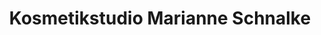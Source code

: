 ---
title: "Kosmetikstudio Marianne Schnalke"
url: /finsing-eicherloh/kosmetikstudio-marianne-schnalke/
shop: Kosmetik
---